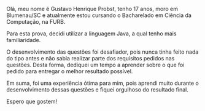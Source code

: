 Olá, meu nome é Gustavo Henrique Probst, tenho 17 anos, moro em Blumenau/SC e atualmente estou cursando o Bacharelado em Ciência da Computação, na FURB.  

Para esta prova, decidi utilizar a linguagem Java, a qual tenho mais familiaridade.

O desenvolvimento das questões foi desafiador, pois nunca tinha feito nada do tipo antes e não sabia realizar parte dos requisitos pedidos nas questões. Desta forma, dediquei um tempo a aprender sobre o que foi pedido para entregar o melhor resultado possível.

Em suma, foi uma experiência ótima para mim, pois aprendi muito durante o desenvolvimento dessas questões e fiquei orgulhoso do resultado final.

Espero que gostem!
